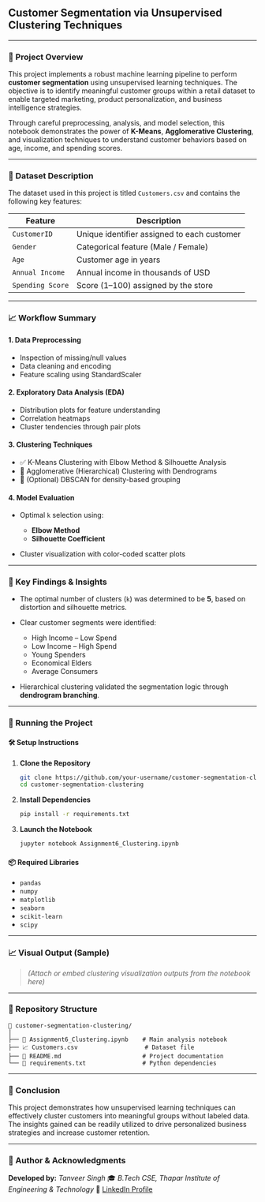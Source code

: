 ## Customer Segmentation via Unsupervised Clustering Techniques
---

### 📌 Project Overview

This project implements a robust machine learning pipeline to perform **customer segmentation** using unsupervised learning techniques. The objective is to identify meaningful customer groups within a retail dataset to enable targeted marketing, product personalization, and business intelligence strategies.

Through careful preprocessing, analysis, and model selection, this notebook demonstrates the power of **K-Means**, **Agglomerative Clustering**, and visualization techniques to understand customer behaviors based on age, income, and spending scores.

---

### 📂 Dataset Description

The dataset used in this project is titled `Customers.csv` and contains the following key features:

| Feature          | Description                                 |
| ---------------- | ------------------------------------------- |
| `CustomerID`     | Unique identifier assigned to each customer |
| `Gender`         | Categorical feature (Male / Female)         |
| `Age`            | Customer age in years                       |
| `Annual Income`  | Annual income in thousands of USD           |
| `Spending Score` | Score (1–100) assigned by the store         |

---

### 📈 Workflow Summary

#### 1. **Data Preprocessing**

* Inspection of missing/null values
* Data cleaning and encoding
* Feature scaling using StandardScaler

#### 2. **Exploratory Data Analysis (EDA)**

* Distribution plots for feature understanding
* Correlation heatmaps
* Cluster tendencies through pair plots

#### 3. **Clustering Techniques**

* ✅ K-Means Clustering with Elbow Method & Silhouette Analysis
* 🧬 Agglomerative (Hierarchical) Clustering with Dendrograms
* 🧪 (Optional) DBSCAN for density-based grouping

#### 4. **Model Evaluation**

* Optimal `k` selection using:

  * **Elbow Method**
  * **Silhouette Coefficient**
* Cluster visualization with color-coded scatter plots

---

### 📃 Key Findings & Insights

* The optimal number of clusters (`k`) was determined to be **5**, based on distortion and silhouette metrics.
* Clear customer segments were identified:

  * High Income – Low Spend
  * Low Income – High Spend
  * Young Spenders
  * Economical Elders
  * Average Consumers
* Hierarchical clustering validated the segmentation logic through **dendrogram branching**.

---

### 🚀 Running the Project

#### 🛠️ Setup Instructions

1. **Clone the Repository**

   ```bash
   git clone https://github.com/your-username/customer-segmentation-clustering.git
   cd customer-segmentation-clustering
   ```

2. **Install Dependencies**

   ```bash
   pip install -r requirements.txt
   ```

3. **Launch the Notebook**

   ```bash
   jupyter notebook Assignment6_Clustering.ipynb
   ```

#### 📦 Required Libraries

* `pandas`
* `numpy`
* `matplotlib`
* `seaborn`
* `scikit-learn`
* `scipy`

---

### 📈 Visual Output (Sample)

> *(Attach or embed clustering visualization outputs from the notebook here)*

---

### 📁 Repository Structure

```
📆 customer-segmentation-clustering/
│
├── 📄 Assignment6_Clustering.ipynb    # Main analysis notebook
├── 📈 Customers.csv                   # Dataset file
├── 📄 README.md                       # Project documentation
└── 📆 requirements.txt                # Python dependencies
```

---

### 🏁 Conclusion

This project demonstrates how unsupervised learning techniques can effectively cluster customers into meaningful groups without labeled data. The insights gained can be readily utilized to drive personalized business strategies and increase customer retention.

---

### 🤝 Author & Acknowledgments

**Developed by:** *Tanveer Singh*
🎓 *B.Tech CSE, Thapar Institute of Engineering & Technology*
🔗 [LinkedIn Profile](https://www.linkedin.com/in/tanveer-singh-bedi-a8b811177)
